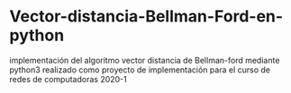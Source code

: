 # Vector-distancia-Bellman-Ford-en-python
implementación del algoritmo vector distancia de Bellman-ford mediante python3 
realizado como proyecto de implementación para el curso de redes de computadoras 2020-1

